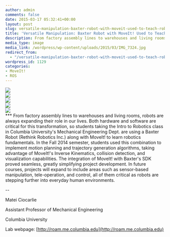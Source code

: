 ```yaml
---
author: admin
comments: false
date: 2015-03-17 05:32:41+00:00
layout: post
slug: versatile-manipulation-baxter-robot-with-moveit-used-to-teach-robotics-fundamentals-at-columbia-university
title: 'Versatile Manipulation: Baxter Robot with MoveIt! Used to Teach Robotics Fundamentals at Columbia University'
description: From factory assembly lines to warehouses and living rooms, robots are always expanding their role in our lives. Both hardware and software are critical for this transformation, so students taking the Intro to Robotics class in Columbia University’s Mechanical Engineering Dept. are using a Baxter Robot (Rethink Robotics Inc.) along with MoveIt! to learn robotics fundamentals. ...
media_type: image
media_link: /wordpress/wp-content/uploads/2015/03/IMG_7324.jpg
redirect_from:
  - "/versatile-manipulation-baxter-robot-with-moveit-used-to-teach-robotics-fundamentals-at-columbia-university/"
wordpress_id: 1129
categories:
- MoveIt!
- ROS
---
```


<div class='row'>
  <div class='col-sm-4'>
    <img src='/wordpress/wp-content/uploads/2015/03/IMG_7319-200x300.jpg' class='img-thumbnail img-responsive Responsive image'/>
  </div>
  <div class='col-sm-4'>
    <img src='/wordpress/wp-content/uploads/2015/03/IMG_7324-300x200.jpg' class='img-thumbnail img-responsive Responsive image'/>
  </div>
  <div class='col-sm-4'>
    <img src='/wordpress/wp-content/uploads/2015/03/IMG_7335-300x200.jpg' class='img-thumbnail img-responsive Responsive image'/>
  </div>
  <div class='col-sm-4'>
    <img src='/wordpress/wp-content/uploads/2015/03/IMG_7339-300x200.jpg' class='img-thumbnail img-responsive Responsive image'/>
  </div>
  <div class='col-sm-4'>
    <img src='/wordpress/wp-content/uploads/2015/03/IMG_7342-300x200.jpg' class='img-thumbnail img-responsive Responsive image'/>
  </div>
</div>
***
From factory assembly lines to warehouses and living rooms, robots are always expanding their role in our lives. Both hardware and software are critical for this transformation, so students taking the Intro to Robotics class in Columbia University's Mechanical Engineering Dept. are using a Baxter Robot (Rethink Robotics Inc.) along with MoveIt! to learn robotics fundamentals. In the Fall 2014 semester, students used this combination to implement motion planning and trajectory generation algorithms, taking advantage of MoveIt!'s Inverse Kinematics, collision detection, and visualization capabilities. The integration of MoveIt! with Baxter's SDK proved seamless, greatly simplifying project development. In future courses, projects will expand to include areas such as sensor-based manipulation, tele-operation, and control, all of them critical as robots are stepping further into everyday human environments.

--

Matei Ciocarlie

Assistant Professor of Mechanical Engineering

Columbia University

Lab webpage: [http://roam.me.columbia.edu](http://roam.me.columbia.edu)
